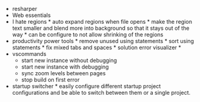 
* resharper 
* Web essentials 
* I hate regions 
       * auto expand regions when file opens
       * make the region text smaller and blend more into background so that it stays out of the way
       * can be configure to not allow shrinking of the regions
* productivity power tools 
      * remove unused using statements
      * sort using statements 
      * fix mixed tabs and spaces 
      * solution error visualizer
      * 
* vscommands
     * start new instance without debugging 
     * start new instance with debugging
     * sync zoom levels between pages
     * stop build on first error
* startup switcher
      * easily configure different startup project configurations and be able to switch between them or a single project.


